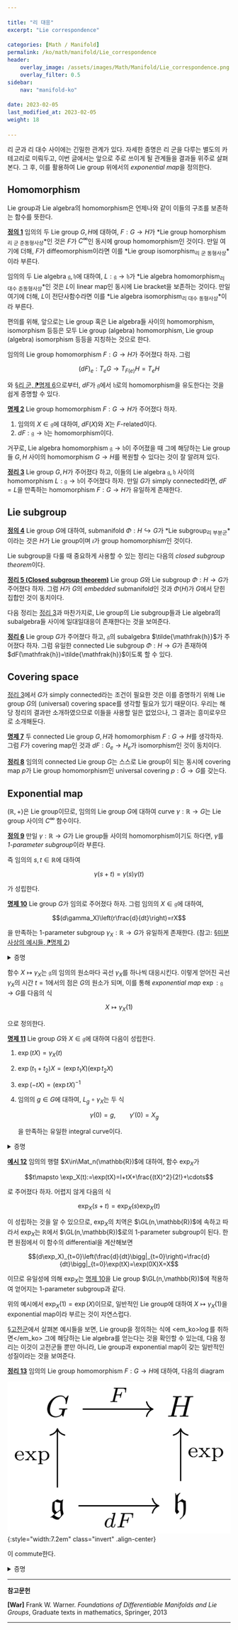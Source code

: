 ```yaml
---

title: "리 대응"
excerpt: "Lie correspondence"

categories: [Math / Manifold]
permalink: /ko/math/manifold/Lie_correspondence
header:
    overlay_image: /assets/images/Math/Manifold/Lie_correspondence.png
    overlay_filter: 0.5
sidebar: 
    nav: "manifold-ko"

date: 2023-02-05
last_modified_at: 2023-02-05
weight: 18

---
```


리 군과 리 대수 사이에는 긴밀한 관계가 있다. 자세한 증명은 리 군을 다루는 별도의 카테고리로 미뤄두고, 이번 글에서는 앞으로 주로 쓰이게 될 관계들을 결과들 위주로 살펴본다. 그 후, 이를 활용하여 Lie group 위에서의 *exponential map*을 정의한다.

## Homomorphism

Lie group과 Lie algebra의 homomorphism은 언제나와 같이 이들의 구조를 보존하는 함수를 뜻한다.

<div class="definition" markdown="1">

<ins id="def1">**정의 1**</ins> 임의의 두 Lie group $G,H$에 대하여, $F:G\rightarrow H$가 *Lie group homorphism<sub>리 군 준동형사상</sub>*인 것은 $F$가 $C^\infty$인 동시에 group homomorphism인 것이다. 만일 여기에 더해, $F$가 diffeomorphism이라면 이를 *Lie group isomorphism<sub>리 군 동형사상</sub>*이라 부른다.

임의의 두 Lie algebra $\mathfrak{g},\mathfrak{h}$에 대하여, $L:\mathfrak{g}\rightarrow \mathfrak{h}$가 *Lie algebra homomorphism<sub>리 대수 준동형사상</sub>*인 것은 $L$이 linear map인 동시에 Lie bracket을 보존하는 것이다. 만일 여기에 더해, $L$이 전단사함수라면 이를 *Lie algebra isomorphism<sub>리 대수 동형사상</sub>*이라 부른다.

</div>

편의를 위해, 앞으로는 Lie group 혹은 Lie algebra들 사이의 homomorphism, isomorphism 등등은 모두 Lie group (algebra) homomorphism, Lie group (algebra) isomorphism 등등을 지칭하는 것으로 한다.

임의의 Lie group homomorphism $F:G \rightarrow H$가 주어졌다 하자. 그럼

$$(dF)_e:T_eG\rightarrow T_{F(e)}H=T_e H$$

와 [§리 군, ⁋명제 6](/ko/math/manifold/Lie_groups#prop6)으로부터, $dF$가 $\mathfrak{g}$에서 $\mathfrak{h}$로의 homomorphism을 유도한다는 것을 쉽게 증명할 수 있다.

<div class="proposition" markdown="1">

<ins id="prop2">**명제 2**</ins> Lie group homomorphism $F:G \rightarrow H$가 주어졌다 하자.

1. 임의의 $X\in \mathfrak{g}$에 대하여, $dF(X)$와 $X$는 $F$-related이다.
2. $dF:\mathfrak{g} \rightarrow \mathfrak{h}$는 homomorphism이다.

</div>

거꾸로, Lie algebra homomorphism $\mathfrak{g}\rightarrow \mathfrak{h}$이 주어졌을 때 그에 해당하는 Lie group들 $G,H$ 사이의 homomorphism $G\rightarrow H$를 복원할 수 있다는 것이 잘 알려져 있다.

<div class="proposition" markdown="1">

<ins id="thm3">**정리 3**</ins> Lie group $G,H$가 주어졌다 하고, 이들의 Lie algebra $\mathfrak{g},\mathfrak{h}$ 사이의 homomorphism $L:\mathfrak{g} \rightarrow \mathfrak{h}$이 주어졌다 하자. 만일 $G$가 simply connected라면, $dF=L$을 만족하는 homomorphism $F:G \rightarrow H$가 유일하게 존재한다.

</div>

## Lie subgroup

<div class="definition" markdown="1">

<ins id="def4">**정의 4**</ins> Lie group $G$에 대하여, submanifold $\Phi:H\hookrightarrow G$가 *Lie subgroup<sub>리 부분군</sub>*이라는 것은 $H$가 Lie group이며 $\iota$가 group homomorphism인 것이다. 

</div>

Lie subgroup을 다룰 때 중요하게 사용할 수 있는 정리는 다음의 *closed subgroup theorem*이다.

<div class="proposition" markdown="1">

<ins id="thm5">**정리 5 (Closed subgroup theorem)**</ins> Lie group $G$와 Lie subgroup $\Phi:H\rightarrow G$가 주어졌다 하자. 그럼 $H$가 $G$의 *embedded* submanifold인 것과 $\Phi(H)$가 $G$에서 닫힌집합인 것이 동치이다.

</div>

다음 정리는 [정리 3](#thm3)과 마찬가지로, Lie group의 Lie subgroup들과 Lie algebra의 subalgebra들 사이에 일대일대응이 존재한다는 것을 보여준다.

<div class="proposition" markdown="1">

<ins id="thm6">**정리 6**</ins> Lie group $G$가 주어졌다 하고, $\mathfrak{g}$의 subalgebra $\tilde{\mathfrak{h}}$가 주어졌다 하자. 그럼 유일한 connected Lie subgroup $\Phi:H \rightarrow G$가 존재하여 $dF(\mathfrak{h})=\tilde{\mathfrak{h}}$이도록 할 수 있다.

</div>

## Covering space

[정리 3](#thm3)에서 $G$가 simply connected라는 조건이 필요한 것은 이를 증명하기 위해 Lie group $G$의 (universal) covering space를 생각할 필요가 있기 때문이다. 우리는 해당 정리의 결과만 소개하였으므로 이들을 사용할 일은 없었으나, 그 결과는 흥미로우므로 소개해둔다.

<div class="proposition" markdown="1">

<ins id="prop7">**명제 7**</ins> 두 connected Lie group $G,H$과 homomorphism $F:G\rightarrow H$를 생각하자. 그럼 $F$가 covering map인 것과 $dF:G_e \rightarrow H_e$가 isomorphism인 것이 동치이다.

</div>

<div class="proposition" markdown="1">

<ins id="thm8">**정리 8**</ins> 임의의 connected Lie group $G$는 스스로 Lie group이 되는 동시에 covering map $p$가 Lie group homomorphism인 universal covering $p:\tilde{G}\rightarrow G$를 갖는다.

</div>

## Exponential map

$(\mathbb{R},+)$은 Lie group이므로, 임의의 Lie group $G$에 대하여 curve $\gamma:\mathbb{R}\rightarrow G$는 Lie group 사이의 $C^\infty$ 함수이다.

<div class="definition" markdown="1">

<ins id="def9">**정의 9**</ins> 만일 $\gamma:\mathbb{R}\rightarrow G$가 Lie group들 사이의 homomorphism이기도 하다면, $\gamma$를 *1-parameter subgroup*이라 부른다.

</div>

즉 임의의 $s,t\in \mathbb{R}$에 대하여

$$\gamma(s+t)=\gamma(s)\gamma(t)$$

가 성립한다. 

<div class="proposition" markdown="1">

<ins id="prop10">**명제 10**</ins> Lie group $G$가 임의로 주어졌다 하자. 그럼 임의의 $X\in\mathfrak{g}$에 대하여, 

$$(d\gamma_X)\left(r\frac{d}{dt}\right)=rX$$

을 만족하는 1-parameter subgroup $\gamma_X:\mathbb{R}\rightarrow G$가 유일하게 존재한다. (참고: [§미분사상의 예시들, ⁋명제 2](/ko/math/manifold/examples_of_differentials#prop2))

</div>
<details class="proof" markdown="1">
<summary>증명</summary>

$\mathbb{R}$과 $G$의 Lie algebra를 각각 $T_0 \mathbb{R}$, $T_eG$와 동일하게 취급하자. 우선 $T_0\mathbb{R}$은 1차원 $\mathbb{R}$-algebra이므로, $T_0 \mathbb{R}$에서 다른 $\mathbb{R}$-algebra로의 algebra homomorphism은 그 basis $d/dt$의 값으로 유일하게 결정된다. 따라서 다음의 식

$$\frac{d}{dt}\bigg|_{t=0}\mapsto X_e\in T_eG$$

으로 정의된 Lie algebra들 사이의 homomorphism이 유일하게 존재한다. 이제 $\mathbb{R}$은 simply connected이므로, [정리 3](#thm3)으로부터 원하는 $\gamma_X$를 얻는다. 

</details>

함수 $X\mapsto\gamma_X$는 $\mathfrak{g}$의 임의의 원소마다 곡선 $\gamma_X$를 하나씩 대응시킨다. 이렇게 얻어진 곡선 $\gamma_X$의 시간 $t=1$에서의 점은 $G$의 원소가 되며, 이를 통해 *exponential map* $\exp:\mathfrak{g}\rightarrow G$를 다음의 식

$$X\mapsto\gamma_X(1)$$

으로 정의한다.

<div class="proposition" markdown="1">

<ins id="prop11">**명제 11**</ins> Lie group $G$와 $X\in \mathfrak{g}$에 대하여 다음이 성립한다.

1. $\exp(tX)=\gamma_X(t)$
2. $\exp(t_1+t_2)X=(\exp t_1X)(\exp t_2X)$
3. $\exp(-tX)=(\exp tX)^{-1}$
4. 임의의 $g\in G$에 대하여, $L_g\circ\gamma_X$는 두 식
    
    $$\gamma(0)=g,\qquad\gamma'(0)=X_g$$

    을 만족하는 유일한 integral curve이다.

</div>
<details class="proof" markdown="1">
<summary>증명</summary>

우선 [명제 2](#prop2)로부터, $\mathbb{R}$ 위에 정의된 벡터장 $d/dt$와 $G$ 위에 정의된 벡터장

$$(d\gamma_X)\left(\frac{d}{dt}\right)$$

이 $\gamma_X$-related이다. 그런데 위의 벡터장은 정확히 $X$와 같으므로, 

$$\frac{d}{dt}\bigg|_t\gamma_X(t)=(d\gamma_X)_t\left(\frac{d}{dt}\bigg|_{t}\right)=X_{\small\gamma_{\tiny X}(t)}$$

이다. 즉 $\gamma_X$는 $X$의 integral curve이며, 이는 초기조건 $\gamma_X(0)=e$를 통해 유일하게 결정된다. 이제 $X$가 left invariant이므로 

$$d(L_g\circ\gamma_X)\left(\frac{d}{dt}\right)=d(L_g)\circ X=X\circ L_g$$

로부터, 초기조건 $\gamma_X(0)=g$를 만족하는 $X$의 유일한 integral curve는 $L_g\circ\gamma_X$임을 알 수 있다.

이제 첫째 주장의 경우에는, 두 곡선 $t\mapsto\gamma_{sX}(t)$와 $t\mapsto\gamma_X(st)$가 모두 벡터장 $sX$의 integral curve를 정의한다는 것을 확인한 후, 따라서 $t=1$을 대입하여

$$\exp(sX)=\gamma_X(s)$$

를 얻으면 된다. 둘째 주장과 셋째 주장은 $\exp$가 $\mathbb{R}$에서 $G$로의 homomorphism이므로 자명하다.

</details>
<div class="example" markdown="1">

<ins id="ex12">**예시 12**</ins> 임의의 행렬 $X\in\Mat_n(\mathbb{R})$에 대하여, 함수 $\exp_X$가

$$t\mapsto \exp_X(t):=\exp(tX)=I+tX+\frac{(tX)^2}{2!}+\cdots$$

로 주어졌다 하자. 어렵지 않게 다음의 식

$$\exp_X(s+t)=\exp_X(s)\exp_X(t)$$

이 성립하는 것을 알 수 있으므로, $\exp_X$의 치역은 $\GL(n,\mathbb{R})$에 속하고 따라서 $\exp_X$는 $\mathbb{R}$에서 $\GL(n,\mathbb{R})$로의 1-parameter subgroup이 된다. 한편 원점에서 이 함수의 differential을 계산해보면

$$(d\exp_X)_{t=0}\left(\frac{d}{dt}\bigg|_{t=0}\right)=\frac{d}{dt}\bigg|_{t=0}\exp(tX)=\exp(0X)X=X$$

이므로 유일성에 의해 $\exp_X$는 [명제 10](#prop10)을 Lie group $\GL(n,\mathbb{R})$에 적용하여 얻어지는 1-parameter subgroup과 같다.

</div>

위의 예시에서 $\exp_X(1)=\exp(X)$이므로, 일반적인 Lie group에 대하여 $X\mapsto\gamma_X(1)$을 exponential map이라 부르는 것이 자연스럽다.

[§고전군](/ko/math/manifold/classical_groups)에서 살펴본 예시들을 보면, Lie group을 정의하는 식에 <em_ko>$\log$를 취하면</em_ko> 그에 해당하는 Lie algebra를 얻는다는 것을 확인할 수 있는데, 다음 정리는 이것이 고전군들 뿐만 아니라, Lie group과 exponential map이 갖는 일반적인 성질이라는 것을 보여준다.

<div class="proposition" markdown="1">

<ins id="thm13">**정리 13**</ins> 임의의 Lie group homomorphism $F:G\rightarrow H$에 대하여, 다음의 diagram

![Exponential_map](/assets/images/Math/Manifold/Lie_correspondence-1.png){:style="width:7.2em" class="invert" .align-center}

이 commute한다.

</div>
<details class="proof" markdown="1">
<summary>증명</summary>

임의의 $X\in\mathfrak{g}$에 대하여, $t\mapsto F(\exp tX)$는 $t=0$에서 $F(0)$을 지나고 그 때의 tangent vector가 $dF(X_e)$이다. 이제 주어진 diagram이 commute하는 것은 [명제 10](#prop10)에서의 유일성에 의해 자명하다.

</details>

---

**참고문헌**

**[War]** Frank W. Warner. *Foundations of Differentiable Manifolds and Lie Groups*, Graduate texts in mathematics, Springer, 2013  

---

[^1]: 일반적으로 $\exp(A)\exp(B)\neq\exp(A+B)$이지만, 만일 $AB=BA$라면 등식이 성립한다. 이제 $\exp(tX)\in\GL(n,\mathbb{R})$인 것은 $\exp(tX)\exp(-tX)=I$로부터 자명하다.